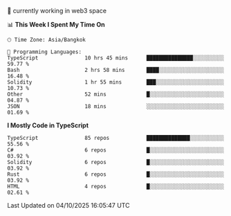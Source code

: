 🔭 currently working in web3 space

<!--START_SECTION:waka-->
📊 **This Week I Spent My Time On** 

```text
🕑︎ Time Zone: Asia/Bangkok

💬 Programming Languages: 
TypeScript               10 hrs 45 mins      ███████████████░░░░░░░░░░   59.77 % 
Bash                     2 hrs 58 mins       ████░░░░░░░░░░░░░░░░░░░░░   16.48 % 
Solidity                 1 hr 55 mins        ███░░░░░░░░░░░░░░░░░░░░░░   10.73 % 
Other                    52 mins             █░░░░░░░░░░░░░░░░░░░░░░░░   04.87 % 
JSON                     18 mins             ░░░░░░░░░░░░░░░░░░░░░░░░░   01.69 % 
```

**I Mostly Code in TypeScript** 

```text
TypeScript               85 repos            ██████████████░░░░░░░░░░░   55.56 % 
C#                       6 repos             █░░░░░░░░░░░░░░░░░░░░░░░░   03.92 % 
Solidity                 6 repos             █░░░░░░░░░░░░░░░░░░░░░░░░   03.92 % 
Rust                     6 repos             █░░░░░░░░░░░░░░░░░░░░░░░░   03.92 % 
HTML                     4 repos             █░░░░░░░░░░░░░░░░░░░░░░░░   02.61 % 
```




 Last Updated on 04/10/2025 16:05:47 UTC
<!--END_SECTION:waka-->
